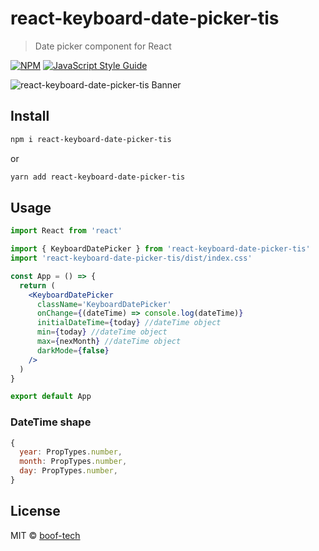 # react-keyboard-date-picker-tis

> Date picker component for React

[![NPM](https://img.shields.io/npm/v/react-date-picker-tis.svg)](https://www.npmjs.com/package/react-date-picker-tis) [![JavaScript Style Guide](https://img.shields.io/badge/code_style-standard-brightgreen.svg)](https://standardjs.com)

![react-keyboard-date-picker-tis Banner](https://user-images.githubusercontent.com/76048512/119546988-c9575a80-bda9-11eb-99e0-cf797c393ef3.gif)


## Install

```bash
npm i react-keyboard-date-picker-tis
```

or

```bash
yarn add react-keyboard-date-picker-tis
```

## Usage

```jsx
import React from 'react'

import { KeyboardDatePicker } from 'react-keyboard-date-picker-tis'
import 'react-keyboard-date-picker-tis/dist/index.css'

const App = () => {
  return (
    <KeyboardDatePicker
      className='KeyboardDatePicker'
      onChange={(dateTime) => console.log(dateTime)}
      initialDateTime={today} //dateTime object
      min={today} //dateTime object
      max={nexMonth} //dateTime object
      darkMode={false}
    />
  )
}

export default App
```

### DateTime shape

```jsx
{
  year: PropTypes.number,
  month: PropTypes.number,
  day: PropTypes.number,
}
```

## License

MIT © [boof-tech](https://github.com/boof-tech)
